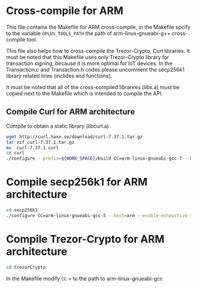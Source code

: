 # Cross-compile for ARM

This file contains the Makefile for ARM cross-compile, in the Makefile spcify to the variable `GPLUS_TOOLS_PATH` the path of arm-linux-gnueabi-g++ cross-compile tool. 

This file also helps how to cross-compile the Trezor-Crypto, Curl libraries. It must be noted that this Makefile uses only Trezor-Crypto library for transaction signing, because it is more optimal for IoT devices. In the Transaction.c and Transaction.h codes please uncomment the secp256k1 library related lines (inclides and functions). 

It must be noted that all of the cross-compiled librarires (libx.a) must be copied next to the Makefile which is intended to compile the API. 

## Compile Curl for ARM architecture

Compile to obtain a static library (libcurl.a)

```bash
wget http://curl.haxx.se/download/curl-7.37.1.tar.gz
tar xzf curl-7.37.1.tar.gz
mv  curl-7.37.1 curl
cd curl
./configure --prefix=${WORK_SPACE}/build CC=arm-linux-gnueabi-gcc-7 --host=arm-linux-gnueabi --disable-shared --enable-static
```


# Compile secp256k1 for ARM architecture

```bash
cd secp256k1
./configure CC=arm-linux-gnueabi-gcc-5 --host=arm --enable-exhaustive-tests=no
```

# Compile Trezor-Crypto for ARM architecture

```bash
cd trezorCrypto
```
In the Makefile modify `CC` = to the path to arm-linux-gnueabi-gcc